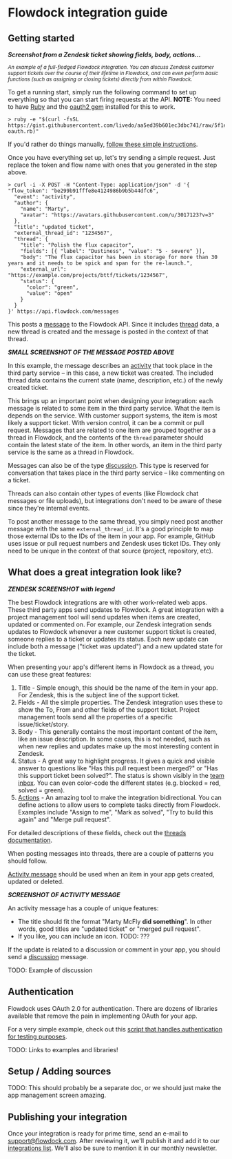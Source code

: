 # Flowdock integration guide

## Getting started

***Screenshot from a Zendesk ticket showing fields, body, actions…***

<small>*An example of a full-fledged Flowdock integration. You can discuss Zendesk customer support tickets over the course of their lifetime in Flowdock, and can even perform basic functions (such as assigning or closing tickets) directly from within Flowdock.*</small>

To get a running start, simply run the following command to set up everything so that you can start firing requests at the API. **NOTE:** You need to have [Ruby](https://www.ruby-lang.org/en/installation/) and the [oauth2 gem](https://github.com/intridea/oauth2) installed for this to work.

```
> ruby -e "$(curl -fsSL https://gist.githubusercontent.com/livedo/aa5ed39b601ec3dbc741/raw/5f1e4504530ce75762139d281cbda62457924b64/flowdock-oauth.rb)"
```

If you'd rather do things manually, [follow these simple instructions](???).

Once you have everything set up, let's try sending a simple request. Just replace the token and flow name with ones that you generated in the step above.

```
> curl -i -X POST -H "Content-Type: application/json" -d '{
"flow_token": "be299b91fffe8e4124986b9b5b44dfc6",
  "event": "activity",
  "author": {
    "name": "Marty",
    "avatar": "https://avatars.githubusercontent.com/u/3017123?v=3"
  },
  "title": "updated ticket",
  "external_thread_id": "1234567",
  "thread": {
    "title": "Polish the flux capacitor",
    "fields": [{ "label": "Dustiness", "value": "5 - severe" }],
    "body": "The flux capacitor has been in storage for more than 30 years and it needs to be spick and span for the re-launch.",
    "external_url": "https://example.com/projects/bttf/tickets/1234567",
    "status": {
      "color": "green",
      "value": "open"
    }
  }
}' https://api.flowdock.com/messages
```

This posts a [message](Messages) to the Flowdock API. Since it includes [thread](Threads) data, a new thread is created and the message is posted in the context of that thread.

***SMALL SCREENSHOT OF THE MESSAGE POSTED ABOVE***

In this example, the message describes an [activity](???) that took place in the third party service – in this case, a new ticket was created. The included thread data contains the current state (name, description, etc.) of the newly created ticket.

This brings up an important point when designing your integration: each message is related to some item in the third party service. What the item is depends on the service. With customer support systems, the item is most likely a support ticket. With version control, it can be a commit or pull request. Messages that are related to one item are grouped together as a thread in Flowdock, and the contents of the `thread` parameter should contain the latest state of the item. In other words, an item in the third party service is the same as a thread in Flowdock.

Messages can also be of the type [discussion](???). This type is reserved for conversation that takes place in the third party service – like commenting on a ticket.

Threads can also contain other types of events (like Flowdock chat messages or file uploads), but integrations don't need to be aware of these since they're internal events.

To post another message to the same thread, you simply need post another message with the same `external_thread_id`. It's a good principle to map those external IDs to the IDs of the item in your app. For example, GitHub uses issue or pull request numbers and Zendesk uses ticket IDs. They only need to be unique in the context of that source (project, repository, etc).


## What does a great integration look like?

***ZENDESK SCREENSHOT with legend***

The best Flowdock integrations are with other work-related web apps. These third party apps send updates to Flowdock. A great integration with a project management tool will send updates when items are created, updated or commented on. For example, our Zendesk integration sends updates to Flowdock whenever a new customer support ticket is created, someone replies to a ticket or updates its status. Each new update can include both a message ("ticket was updated") and a new updated state for the ticket.

When presenting your app's different items in Flowdock as a thread, you can use these great features:

1. Title - Simple enough, this should be the name of the item in your app. For Zendesk, this is the subject line of the support ticket.
1. Fields - All the simple properties. The Zendesk integration uses these to show the To, From and other fields of the support ticket. Project management tools send all the properties of a specific issue/ticket/story.
1. Body - This generally contains the most important content of the item, like an issue description. In some cases, this is not needed, such as when new replies and updates make up the most interesting content in Zendesk.
1. Status - A great way to highlight progress. It gives a quick and visible answer to questions like "Has this pull request been merged?" or "Has this support ticket been solved?". The status is shown visibly in the [team inbox](/help/team_inbox). You can even color-code the different states (e.g. blocked = red, solved = green).
1. [Actions](actions) - An amazing tool to make the integration bidirectional. You can define actions to allow users to complete tasks directly from Flowdock. Examples include "Assign to me", "Mark as solved", "Try to build this again" and "Merge pull request".

For detailed descriptions of these fields, check out the [threads documentation](threads).

When posting messages into threads, there are a couple of patterns you should follow. 

[Activity message](message-types#/activity) should be used when an item in your app gets created, updated or deleted.

***SCREENSHOT OF ACTIVITY MESSAGE***

An activity message has a couple of unique features:

* The title should fit the format "Marty McFly **did something**". In other words, good titles are "updated ticket" or "merged pull request".
* If you like, you can include an icon. TODO: ???

If the update is related to a discussion or comment in your app, you should send a [discussion](message-types#/discussion) message.

TODO: Example of discussion


## Authentication

Flowdock uses OAuth 2.0 for authentication. There are dozens of libraries available that remove the pain in implementing OAuth for your app.

For a very simple example, check out this [script that handles authentication for testing purposes](https://gist.github.com/livedo/aa5ed39b601ec3dbc741). 

TODO: Links to examples and libraries!


## Setup / Adding sources

TODO: This should probably be a separate doc, or we should just make the app management screen amazing.


## Publishing your integration

Once your integration is ready for prime time, send an e-mail to support@flowdock.com. After reviewing it, we'll publish it and add it to our [integrations list](/integrations). We'll also be sure to mention it in our monthly newsletter.
